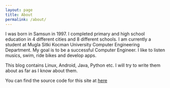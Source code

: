```yaml
---
layout: page
title: About
permalink: /about/
---
```

I was born in Samsun in 1997. I completed primary and high school education in 4 different cities and 8 different schools. I am currently a student at Mugla Sitki Kocman University Computer Engineering Department. My goal is to be a successful Computer Engineer. I like to listen musics, swim, ride bikes and develop apps.

This blog contains Linux, Android, Java, Python etc. I will try to write them about as far as I know about them.


You can find the source code for this site at [here](https://github.com/okuyanf61/okuyanf61.github.io)